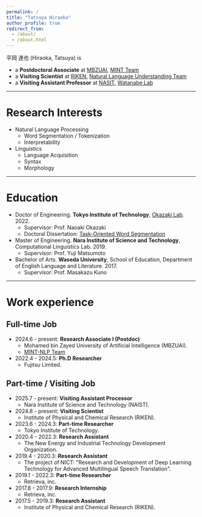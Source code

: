 ```yaml
---
permalink: /
title: "Tatsuya Hiraoka"
author_profile: true
redirect_from: 
  - /about/
  - /about.html
---
```


平岡 達也 (Hiraoka, Tatsuya) is 
- a **Postdoctoral Associate** at [MBZUAI](https://mbzuai.ac.ae/), [MINT Team](https://www.mint-nlp-mbzuai.com/)
- a **Visiting Scientist** at [RIKEN](https://www.riken.jp/en/), [Natural Language Understanding Team](https://www.riken.jp/en/research/labs/aip/goalorient_tech/nat_lang_understand/index.html)
- a **Visiting Assistant Professor** at [NASIT](https://www.naist.jp/en/), [Watanabe Lab](https://nlp.naist.jp/en/)

---

# Research Interests
- Natural Language Processing
  - Word Segmentation / Tokenization
  - Interpretability
- Linguistics
  - Language Acquisition
  - Syntax
  - Morphology

---

# Education
- Doctor of Engineering. **Tokyo Institute of Technology**, [Okazaki Lab](https://www.nlp.c.titech.ac.jp/index.en.html). 2022.
  - Supervisor: Prof. Naoaki Okazaki
  - Doctoral Dissertation: [Task-Oriented Word Segmentation](https://t2r2.star.titech.ac.jp/rrws/file/CTT100866215/ATD100000413/)
- Master of Engineering. **Nara Institute of Science and Technology**, Computational Linguistics Lab. 2019.
  - Supervisor: Prof. Yuji Matsumoto
- Bachelor of Arts. **Waseda University**, School of Education, Department of English Language and Literature. 2017.
  - Supervisor: Prof. Masakazu Kuno

---

# Work experience
## Full-time Job
- 2024.6 - present: **Research Associate I (Postdoc)**
  - Mohamed bin Zayed University of Artificial Intelligence (MBZUAI).
  - [MINT-NLP Team](https://www.mint-nlp-mbzuai.com/)
- 2022.4 - 2024.5: **Ph.D Researcher**
  - Fujitsu Limited.
 
## Part-time / Visiting Job
- 2025.7 - present: **Visiting Assistant Processor**
  - Nara Institute of Science and Technology (NAIST).
- 2024.8 - present: **Visiting Scientist**
  - Institute of Physical and Chemical Research (RIKEN).
- 2023.6 - 2024.3: **Part-time Researcher**
  - Tokyo Institute of Technology.
- 2020.4 - 2022.3: **Research Assistant**
  - The New Energy and Industrial Technology Development Organization.
- 2019.4 - 2020.3: **Research Assistant**
  - The project of NICT: "Research and Development of Deep Learning Technology for Advanced Multilingual Speech Translation".
- 2019.1 - 2022.3: **Part-time Researcher**
  - Retrieva, inc.
- 2017.8 - 2017.9: **Research Internship**
  - Retrieva, inc.
- 2017.5 - 2019.3: **Research Assistant**
  - Institute of Physical and Chemical Research (RIKEN).
